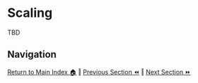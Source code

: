 Scaling
=============

TBD

## Navigation

[Return to Main Index 🏠](../readme.md) ‖
[Previous Section ⏪](./monitoring.md) ‖ [Next Section ⏩](./security.md)